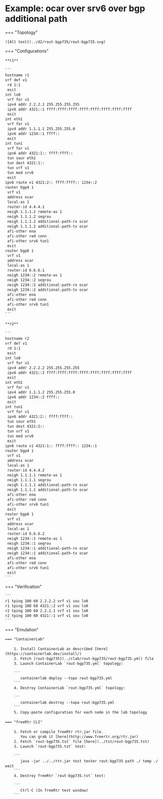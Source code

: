 # Example: ocar over srv6 over bgp additional path

=== "Topology"

    ![Alt text](../d2/rout-bgp735/rout-bgp735.svg)

=== "Configurations"

    **r1**

    ```
    hostname r1
    vrf def v1
     rd 1:1
     exit
    int lo0
     vrf for v1
     ipv4 addr 2.2.2.1 255.255.255.255
     ipv6 addr 4321::1 ffff:ffff:ffff:ffff:ffff:ffff:ffff:ffff
     exit
    int eth1
     vrf for v1
     ipv4 addr 1.1.1.1 255.255.255.0
     ipv6 addr 1234::1 ffff::
     exit
    int tun1
     vrf for v1
     ipv6 addr 4321:1:: ffff:ffff::
     tun sour eth1
     tun dest 4321:1::
     tun vrf v1
     tun mod srv6
     exit
    ipv6 route v1 4321:2:: ffff:ffff:: 1234::2
    router bgp4 1
     vrf v1
     address ocar
     local-as 1
     router-id 4.4.4.1
     neigh 1.1.1.2 remote-as 1
     neigh 1.1.1.2 segrou
     neigh 1.1.1.2 additional-path-rx ocar
     neigh 1.1.1.2 additional-path-tx ocar
     afi-other ena
     afi-other red conn
     afi-other srv6 tun1
     exit
    router bgp6 1
     vrf v1
     address ocar
     local-as 1
     router-id 6.6.6.1
     neigh 1234::2 remote-as 1
     neigh 1234::2 segrou
     neigh 1234::2 additional-path-rx ocar
     neigh 1234::2 additional-path-tx ocar
     afi-other ena
     afi-other red conn
     afi-other srv6 tun1
     exit
    ```

    **r2**

    ```
    hostname r2
    vrf def v1
     rd 1:1
     exit
    int lo0
     vrf for v1
     ipv4 addr 2.2.2.2 255.255.255.255
     ipv6 addr 4321::2 ffff:ffff:ffff:ffff:ffff:ffff:ffff:ffff
     exit
    int eth1
     vrf for v1
     ipv4 addr 1.1.1.2 255.255.255.0
     ipv6 addr 1234::2 ffff::
     exit
    int tun1
     vrf for v1
     ipv6 addr 4321:2:: ffff:ffff::
     tun sour eth1
     tun dest 4321:2::
     tun vrf v1
     tun mod srv6
     exit
    ipv6 route v1 4321:1:: ffff:ffff:: 1234::1
    router bgp4 1
     vrf v1
     address ocar
     local-as 1
     router-id 4.4.4.2
     neigh 1.1.1.1 remote-as 1
     neigh 1.1.1.1 segrou
     neigh 1.1.1.1 additional-path-rx ocar
     neigh 1.1.1.1 additional-path-tx ocar
     afi-other ena
     afi-other red conn
     afi-other srv6 tun1
     exit
    router bgp6 1
     vrf v1
     address ocar
     local-as 1
     router-id 6.6.6.2
     neigh 1234::1 remote-as 1
     neigh 1234::1 segrou
     neigh 1234::1 additional-path-rx ocar
     neigh 1234::1 additional-path-tx ocar
     afi-other ena
     afi-other red conn
     afi-other srv6 tun1
     exit
    ```

=== "Verification"

    ```
    r1 tping 100 60 2.2.2.2 vrf v1 sou lo0
    r1 tping 100 60 4321::2 vrf v1 sou lo0
    r2 tping 100 60 2.2.2.1 vrf v1 sou lo0
    r2 tping 100 60 4321::1 vrf v1 sou lo0
    ```

=== "Emulation"

    === "ContainerLab"

        1. Install ContainerLab as described [here](https://containerlab.dev/install/)  
        2. Fetch [rout-bgp735](../clab/rout-bgp735/rout-bgp735.yml) file  
        3. Launch ContainerLab `rout-bgp735.yml` topology:  

        ```
           containerlab deploy --topo rout-bgp735.yml  
        ```
        4. Destroy ContainerLab `rout-bgp735.yml` topology:  

        ```
           containerlab destroy --topo rout-bgp735.yml  
        ```
        5. Copy-paste configuration for each node in the lab topology

    === "freeRtr CLI"

        1. Fetch or compile freeRtr rtr.jar file.  
           You can grab it [here](http://www.freertr.org/rtr.jar)  
        2. Fetch `rout-bgp735.tst` file [here](../tst/rout-bgp735.tst)  
        3. Launch `rout-bgp735.tst` test:  

        ```
           java -jar ../../rtr.jar test tester rout-bgp735 path ./ temp ./ wait
        ```
        4. Destroy freeRtr `rout-bgp735.tst` test:  

        ```
           Ctrl-C (In freeRtr test window)
        ```

